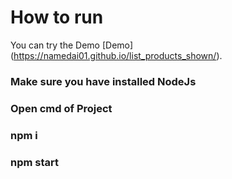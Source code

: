 # How to run

You can try the Demo [Demo] (https://namedai01.github.io/list_products_shown/).

### Make sure you have installed NodeJs
### Open cmd of Project

### npm i
### npm start
